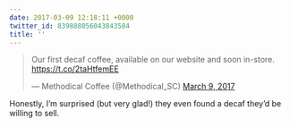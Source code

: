 ```yaml
---
date: 2017-03-09 12:18:11 +0000
twitter_id: 839888056043843584
title: ''
---
```


<blockquote class="twitter-tweet"><p lang="en" dir="ltr">Our first decaf coffee, available on our website and soon in-store. <a href="https://t.co/2taHtfemEE">https://t.co/2taHtfemEE</a></p>&mdash; Methodical Coffee (@Methodical_SC) <a href="https://twitter.com/Methodical_SC/status/839885931083628544?ref_src=twsrc%5Etfw">March 9, 2017</a></blockquote>
<script async src="https://platform.twitter.com/widgets.js" charset="utf-8"></script>

Honestly, I’m surprised (but very glad!) they even found a decaf they’d be willing to sell.
